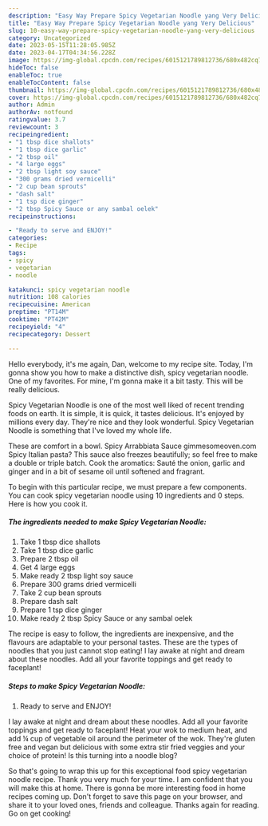 ```yaml
---
description: "Easy Way Prepare Spicy Vegetarian Noodle yang Very Delicious"
title: "Easy Way Prepare Spicy Vegetarian Noodle yang Very Delicious"
slug: 10-easy-way-prepare-spicy-vegetarian-noodle-yang-very-delicious
category: Uncategorized
date: 2023-05-15T11:28:05.985Z
date: 2023-04-17T04:34:56.228Z
image: https://img-global.cpcdn.com/recipes/6015121789812736/680x482cq70/spicy-vegetarian-noodle-recipe-main-photo.jpg
hideToc: false
enableToc: true
enableTocContent: false
thumbnail: https://img-global.cpcdn.com/recipes/6015121789812736/680x482cq70/spicy-vegetarian-noodle-recipe-main-photo.jpg
cover: https://img-global.cpcdn.com/recipes/6015121789812736/680x482cq70/spicy-vegetarian-noodle-recipe-main-photo.jpg
author: Admin
authorAv: notfound
ratingvalue: 3.7
reviewcount: 3
recipeingredient:
- "1 tbsp dice shallots"
- "1 tbsp dice garlic"
- "2 tbsp oil"
- "4 large eggs"
- "2 tbsp light soy sauce"
- "300 grams dried vermicelli"
- "2 cup bean sprouts"
- "dash salt"
- "1 tsp dice ginger"
- "2 tbsp Spicy Sauce or any sambal oelek"
recipeinstructions:

- "Ready to serve and ENJOY!"
categories:
- Recipe
tags:
- spicy
- vegetarian
- noodle

katakunci: spicy vegetarian noodle 
nutrition: 108 calories
recipecuisine: American
preptime: "PT14M"
cooktime: "PT42M"
recipeyield: "4"
recipecategory: Dessert

---
```



Hello everybody, it's me again, Dan, welcome to my recipe site. Today, I'm gonna show you how to make a distinctive dish, spicy vegetarian noodle. One of my favorites. For mine, I'm gonna make it a bit tasty. This will be really delicious.

Spicy Vegetarian Noodle is one of the most well liked of recent trending foods on earth. It is simple, it is quick, it tastes delicious. It's enjoyed by millions every day. They're nice and they look wonderful. Spicy Vegetarian Noodle is something that I've loved my whole life.

These are comfort in a bowl. Spicy Arrabbiata Sauce gimmesomeoven.com Spicy Italian pasta? This sauce also freezes beautifully; so feel free to make a double or triple batch. Cook the aromatics: Sauté the onion, garlic and ginger and in a bit of sesame oil until softened and fragrant.


To begin with this particular recipe, we must prepare a few components. You can cook spicy vegetarian noodle using 10 ingredients and 0 steps. Here is how you cook it.

<!--inarticleads1-->

##### The ingredients needed to make Spicy Vegetarian Noodle:

1. Take 1 tbsp dice shallots
1. Take 1 tbsp dice garlic
1. Prepare 2 tbsp oil
1. Get 4 large eggs
1. Make ready 2 tbsp light soy sauce
1. Prepare 300 grams dried vermicelli
1. Take 2 cup bean sprouts
1. Prepare dash salt
1. Prepare 1 tsp dice ginger
1. Make ready 2 tbsp Spicy Sauce or any sambal oelek


The recipe is easy to follow, the ingredients are inexpensive, and the flavours are adaptable to your personal tastes. These are the types of noodles that you just cannot stop eating! I lay awake at night and dream about these noodles. Add all your favorite toppings and get ready to faceplant! 

<!--inarticleads2-->

##### Steps to make Spicy Vegetarian Noodle:


1. Ready to serve and ENJOY!

I lay awake at night and dream about these noodles. Add all your favorite toppings and get ready to faceplant! Heat your wok to medium heat, and add ¼ cup of vegetable oil around the perimeter of the wok. They&#39;re gluten free and vegan but delicious with some extra stir fried veggies and your choice of protein! Is this turning into a noodle blog? 

So that's going to wrap this up for this exceptional food spicy vegetarian noodle recipe. Thank you very much for your time. I am confident that you will make this at home. There is gonna be more interesting food in home recipes coming up. Don't forget to save this page on your browser, and share it to your loved ones, friends and colleague. Thanks again for reading. Go on get cooking!
